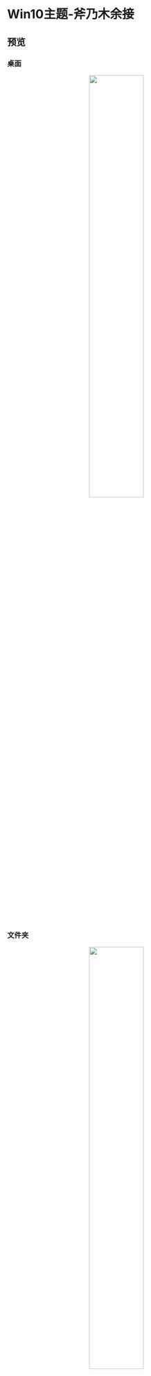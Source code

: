 # Win10主题-斧乃木余接

## 预览

### 桌面

<div align="center">
	<img src="https://github.com/xjhqre/windows10_theme/blob/main/pictures/1.png" width="50%"; left:200px>
</div>

### 文件夹

<div align="center">
	<img src="https://github.com/xjhqre/windows10_theme/blob/main/pictures/2.png" width="50%"; left:300px>
</div>

### 系统信息

<div align="center">
	<img src="https://github.com/xjhqre/windows10_theme/blob/main/pictures/3.png" width="50%"; left:400px>
</div>

### 开始菜单

<div align="center">
	<img src="https://github.com/xjhqre/windows10_theme/blob/main/pictures/4.png" width="50%"; left:500px>
</div>



## 使用方法

将压缩包中的文件解压到 C:\Windows\Resources 目录下，然后在桌面右键 -> 个性化 -> 主题点击使用即可

具体的win10主题破解请参考[致美化](https://zhutix.com/)网站

